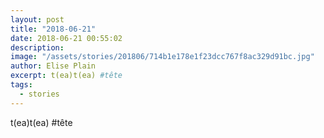 ```yaml
---
layout: post
title: "2018-06-21"
date: 2018-06-21 00:55:02
description: 
image: "/assets/stories/201806/714b1e178e1f23dcc767f8ac329d91bc.jpg"
author: Elise Plain
excerpt: t(ea)t(ea) #tête
tags: 
  - stories
---
```


t(ea)t(ea) #tête
<p></p>
